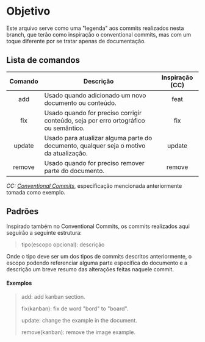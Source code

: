 # Objetivo
Este arquivo serve como uma "legenda" aos commits realizados nesta branch, que terão como inspiração o conventional commits, mas com um toque diferente por se tratar apenas de documentação.

## Lista de comandos

| Comando | Descrição | Inspiração (CC) |
| :---: | --- | :---: |
| add | Usado quando adicionado um novo documento ou conteúdo. | feat |
| fix | Usado quando for preciso corrigir conteúdo, seja por erro ortográfico ou semântico. | fix |
| update | Usado para atualizar alguma parte do documento, qualquer seja o motivo da atualização. | update |
| remove | Usado quando for preciso remover parte do documento. | remove |

*CC: [Conventional Commits](https://www.conventionalcommits.org/pt-br/v1.0.0/)*, especificação mencionada anteriormente tomada como exemplo.

## Padrões

Inspirado também no Conventional Commits, os commits realizados aqui seguirão a seguinte estrutura:

> tipo(escopo opcional): descrição

Onde o tipo deve ser um dos tipos de commits descritos anteriormente, o escopo podendo referenciar alguma parte específica do documento e a descrição um breve resumo das alterações feitas naquele commit.
#### Exemplos
> add: add kanban section.
> 
> fix(kanban): fix de word "bord" to "board".
> 
> update: change the example in the document.
> 
> remove(kanban): remove the image example.